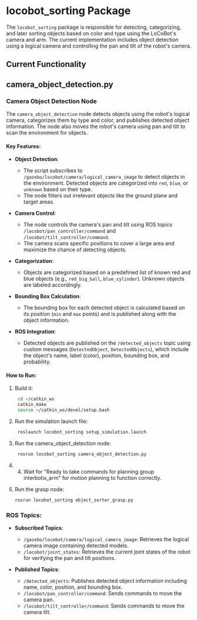 # locobot_sorting Package

The `locobot_sorting` package is responsible for detecting, categorizing, and later sorting objects based on color and type using the LoCoBot's camera and arm. The current implementation includes object detection using a logical camera and controlling the pan and tilt of the robot's camera.

## Current Functionality

## camera_object_detection.py

### Camera Object Detection Node

The `camera_object_detection` node detects objects using the robot's logical camera, categorizes them by type and color, and publishes detected object information. The node also moves the robot's camera using pan and tilt to scan the environment for objects.

#### Key Features:

- **Object Detection**: 
    - The script subscribes to `/gazebo/locobot/camera/logical_camera_image` to detect objects in the environment. Detected objects are categorized into `red`, `blue`, or `unknown` based on their type.
    - The node filters out irrelevant objects like the ground plane and target areas.
  
- **Camera Control**: 
    - The node controls the camera's pan and tilt using ROS topics `/locobot/pan_controller/command` and `/locobot/tilt_controller/command`.
    - The camera scans specific positions to cover a large area and maximize the chance of detecting objects.

- **Categorization**: 
    - Objects are categorized based on a predefined list of known red and blue objects (e.g., `red_big_ball`, `blue_cylinder`). Unknown objects are labeled accordingly.

- **Bounding Box Calculation**: 
    - The bounding box for each detected object is calculated based on its position (`min` and `max` points) and is published along with the object information.

- **ROS Integration**: 
    - Detected objects are published on the `/detected_objects` topic using custom messages (`DetectedObject`, `DetectedObjects`), which include the object's name, label (color), position, bounding box, and probability.

#### How to Run:

1. Build it:
   ```bash
    cd ~/catkin_ws
    catkin_make
    source ~/catkin_ws/devel/setup.bash
   ```
2. Run the simulation launch file:
   ```bash
    roslaunch locobot_sorting setup_simulation.launch
   ```
3. Run the camera_object_detection node:
   ```bash
    rosrun locobot_sorting camera_object_detection.py
    ```
4. 4. Wait for "Ready to take commands for planning group interbotix_arm" for motion planning to function correctly.

5. Run the grasp node:
    ```bash
    rosrun locobot_sorting object_sorter_grasp.py
    ```
### ROS Topics:

- **Subscribed Topics**:
    - `/gazebo/locobot/camera/logical_camera_image`: Retrieves the logical camera image containing detected models.
    - `/locobot/joint_states`: Retrieves the current joint states of the robot for verifying the pan and tilt positions.

- **Published Topics**:
    - `/detected_objects`: Publishes detected object information including name, color, position, and bounding box.
    - `/locobot/pan_controller/command`: Sends commands to move the camera pan.
    - `/locobot/tilt_controller/command`: Sends commands to move the camera tilt.
